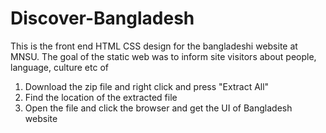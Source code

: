 # Discover-Bangladesh
This is the front end HTML CSS design for the bangladeshi website at MNSU. The goal of the static web was to inform site visitors about people, language, culture etc of 


1. Download the zip file and right click and press "Extract All" 
2. Find the location of the extracted file
3. Open the file and click the browser and get the UI of Bangladesh website
